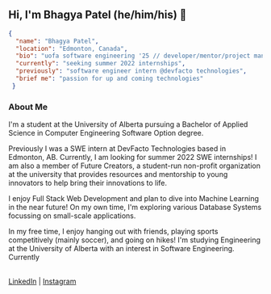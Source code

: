 ## Hi, I'm Bhagya Patel (he/him/his) 👋

```json
{
  "name": "Bhagya Patel",
  "location": "Edmonton, Canada",
  "bio": "uofa software engineering '25 // developer/mentor/project manager @future creators",
  "currently": "seeking summer 2022 internships",
  "previously": "software engineer intern @devfacto technologies",
  "brief me": "passion for up and coming technologies"
 }
```
### About Me
I'm a student at the University of Alberta pursuing a Bachelor of Applied Science in Computer Engineering Software Option degree. 

Previously I was a SWE intern at DevFacto Technologies based in Edmonton, AB. Currently, I am looking for summer 2022 SWE internships! I am also a member of Future Creators, a student-run non-profit organization at the university that provides resources and mentorship to young innovators to help bring their innovations to life.

I enjoy Full Stack Web Development and plan to dive into Machine Learning in the near future! On my own time, I'm exploring various Database Systems focussing on small-scale applications.  

In my free time, I enjoy hanging out with friends, playing sports competitively (mainly soccer), and going on hikes!
I'm studying Engineering at the University of Alberta with an interest in Software Engineering. Currently </br></br>
<!-- Check out my work at [bhagya.codes](https://bhagya.codes/) :) -->

[LinkedIn](https://www.linkedin.com/in/bhagyap/) | [Instagram](https://www.instagram.com/look_its_bhagya/)
